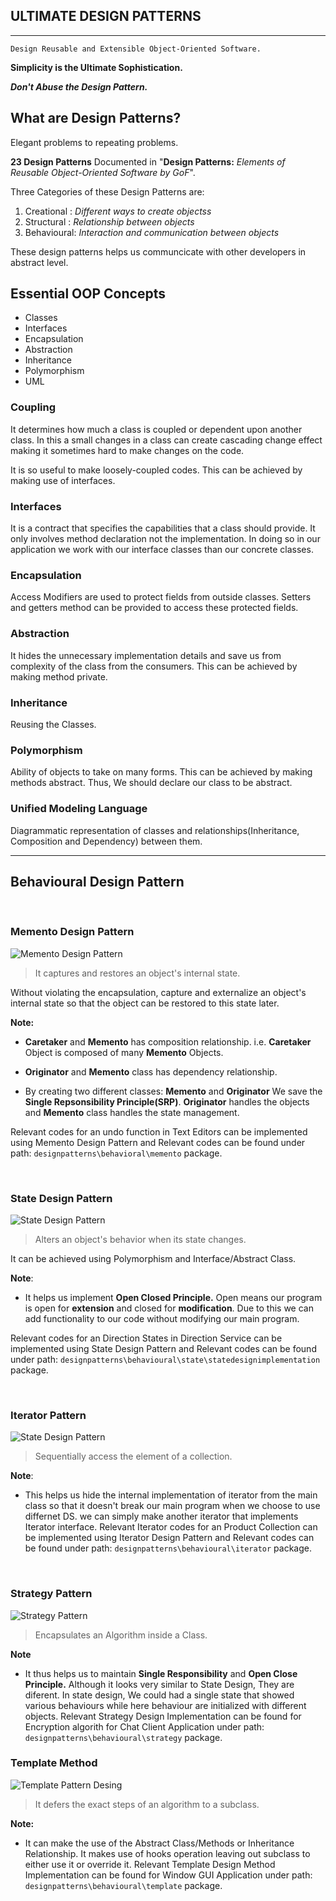 ## ULTIMATE DESIGN PATTERNS
---
``` 
Design Reusable and Extensible Object-Oriented Software.
``` 

**Simplicity is the Ultimate Sophistication.**

***Don't Abuse the Design Pattern.***

## What are Design Patterns?

Elegant problems to repeating problems.

**23 Design Patterns** Documented in "**Design Patterns:** *Elements of Reusable Object-Oriented Software by GoF*".

Three Categories of these Design Patterns are:
1. Creational : *Different ways to create objectss*
2. Structural : *Relationship between objects*
3. Behavioural: *Interaction and communication between objects*

These design patterns helps us communcicate with other developers in abstract level.

## Essential OOP Concepts

- Classes 
- Interfaces
- Encapsulation
- Abstraction
- Inheritance 
- Polymorphism
- UML

### Coupling

It determines how much a class is coupled or dependent upon another class. In this a small changes in a class can create cascading change effect making it sometimes hard to make changes on the code.

It is so useful to make loosely-coupled codes. This can be achieved by making use of interfaces.

### Interfaces
It is a contract that specifies the capabilities that a class should provide. It only involves method declaration not the implementation. In doing so in our application we work with our interface classes than our concrete classes.

### Encapsulation
Access Modifiers are used to protect fields from outside classes. Setters and getters method can be provided to access these protected fields.

### Abstraction
It hides the unnecessary implementation details and save us from complexity of the class from the consumers. This can be achieved by making method private.

### Inheritance
Reusing the Classes.

### Polymorphism
Ability of objects to take on many forms. This can be achieved by making methods abstract. Thus, We should declare our class to be abstract.

### Unified Modeling Language
Diagrammatic representation of classes and relationships(Inheritance, Composition and Dependency) between them.

---

## Behavioural Design Pattern

<br>

### Memento Design Pattern

![Memento Design Pattern](assets/MementoUML.jpg)

> It captures and restores an object's internal state.

Without violating the encapsulation, capture and externalize an object's internal state so that the object can be restored to this state later.

**Note:**

- **Caretaker** and **Memento** has composition relationship. 
i.e. **Caretaker** Object is composed of many **Memento** Objects.

- **Originator** and **Memento** class has dependency relationship. 

- By creating two different classes: **Memento** and **Originator** We save the **Single Repsonsibility Principle(SRP)**. 
**Originator** handles the objects and **Memento** class handles the state management.

Relevant codes for an undo function in Text Editors can be implemented using Memento Design Pattern and Relevant codes can be found under path: `designpatterns\behavioral\memento` package.

<br>

### State Design Pattern

![State Design Pattern](assets/StateUML.jpg)

> Alters an object's behavior when its state changes.

It can be achieved using Polymorphism and Interface/Abstract Class.

**Note**:
- It helps us implement **Open Closed Principle.** Open means our program is open for **extension** and closed for **modification**. Due to this we can add functionality to our code without modifying our main program.

Relevant codes for an Direction States in Direction Service can be implemented using State Design Pattern and Relevant codes can be found under path: `designpatterns\behavioural\state\statedesignimplementation` package.

<br>

### Iterator Pattern

![State Design Pattern](assets/IteratorUML.jpg)

> Sequentially access the element of a collection.

**Note**:
-  This helps us hide the internal implementation of iterator from the main class so that it doesn't break our main program when we choose to use differnet DS. we can simply make another iterator that implements Iterator interface. Relevant Iterator codes for an Product Collection can be implemented using Iterator Design Pattern and Relevant codes can be found under path: `designpatterns\behavioural\iterator` package.

<br>

### Strategy Pattern

![Strategy Pattern](assets/StrategyUML.jpg)

> Encapsulates an Algorithm inside a Class.

**Note**
- It thus helps us to maintain **Single Responsibility** and **Open Close Principle.** Although it looks very similar to State Design, They are diferent. In state design, We could had a single state that showed various behaviours while here behaviour are initialized with different objects. Relevant Strategy Design Implementation can be found for Encryption algorith for Chat Client Application under path: `designpatterns\behavioural\strategy` package.

### Template Method

![Template Pattern Desing](assets/TemplateUML.jpg)

> It defers the exact steps of an algorithm to a subclass.

**Note:**
- It can make the use of the Abstract Class/Methods or Inheritance Relationship. It makes use of hooks operation leaving out subclass to either use it or override it. Relevant Template Design Method Implementation can be found for Window GUI Application under path: `designpatterns\behavioural\template` package.




